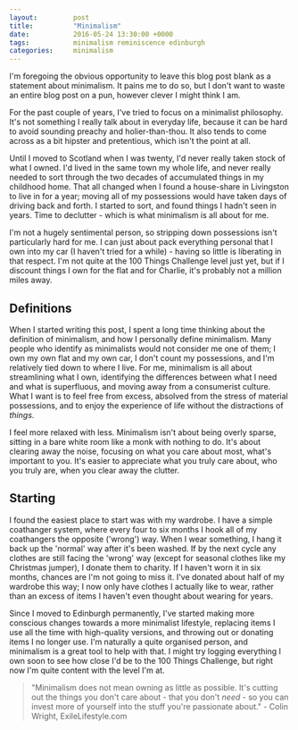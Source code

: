 ```yaml
---
layout:         post
title:          "Minimalism"
date:           2016-05-24 13:30:00 +0000
tags:           minimalism reminiscence edinburgh
categories:     minimalism
---
```


I'm foregoing the obvious opportunity to leave this blog post blank as a statement about minimalism. It pains me to do so, but I don't want to waste an entire blog post on a pun, however clever I might think I am.

<!-- Read More -->

For the past couple of years, I've tried to focus on a minimalist philosophy. It's not something I really talk about in everyday life, because it can be hard to avoid sounding preachy and holier-than-thou. It also tends to come across as a bit hipster and pretentious, which isn't the point at all.

Until I moved to Scotland when I was twenty, I'd never really taken stock of what I owned. I'd lived in the same town my whole life, and never really needed to sort through the two decades of accumulated things in my childhood home. That all changed when I found a house-share in Livingston to live in for a year; moving all of my possessions would have taken days of driving back and forth. I started to sort, and found things I hadn't seen in years. Time to declutter - which is what minimalism is all about for me.

I'm not a hugely sentimental person, so stripping down possessions isn't particularly hard for me. I can just about pack everything personal that I own into my car (I haven't tried for a while) - having so little is liberating in that respect. I'm not quite at the 100 Things Challenge level just yet, but if I discount things I own for the flat and for Charlie, it's probably not a million miles away.

## Definitions

When I started writing this post, I spent a long time thinking about the definition of minimalism, and how I personally define minimalism. Many people who identify as minimalists would not consider me one of them; I own my own flat and my own car, I don't count my possessions, and I'm relatively tied down to where I live. For me, minimalism is all about streamlining what I own, identifying the differences between what I need and what is superfluous, and moving away from a consumerist culture. What I want is to feel free from excess, absolved from the stress of material possessions, and to enjoy the experience of life without the distractions of *things*. 

I feel more relaxed with less. Minimalism isn't about being overly sparse, sitting in a bare white room like a monk with nothing to do. It's about clearing away the noise, focusing on what you care about most, what's important to you. It's easier to appreciate what you truly care about, who you truly are, when you clear away the clutter. 

## Starting

I found the easiest place to start was with my wardrobe. I have a simple coathanger system, where every four to six months I hook all of my coathangers the opposite ('wrong') way. When I wear something, I hang it back up the 'normal' way after it's been washed. If by the next cycle any clothes are still facing the 'wrong' way (except for seasonal clothes like my Christmas jumper), I donate them to charity. If I haven't worn it in six months, chances are I'm not going to miss it. I've donated about half of my wardrobe this way; I now only have clothes I actually like to wear, rather than an excess of items I haven't even thought about wearing for years.

Since I moved to Edinburgh permanently, I've started making more conscious changes towards a more minimalist lifestyle, replacing items I use all the time with high-quality versions, and throwing out or donating items I no longer use. I'm naturally a quite organised person, and minimalism is a great tool to help with that. I might try logging everything I own soon to see how close I'd be to the 100 Things Challenge, but right now I'm quite content with the level I'm at.

> "Minimalism does not mean owning as little as possible. It's cutting out the things you don't care about - that you don't *need* - so you can invest more of yourself into the stuff you're passionate about." - Colin Wright, ExileLifestyle.com